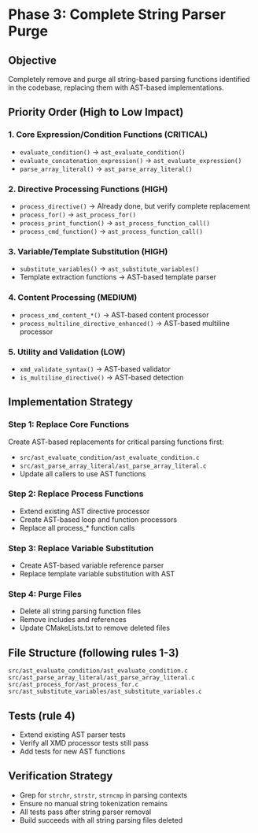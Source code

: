 # Phase 3: Complete String Parser Purge

## Objective
Completely remove and purge all string-based parsing functions identified in the codebase, replacing them with AST-based implementations.

## Priority Order (High to Low Impact)

### 1. Core Expression/Condition Functions (CRITICAL)
- `evaluate_condition()` → `ast_evaluate_condition()`
- `evaluate_concatenation_expression()` → `ast_evaluate_expression()`
- `parse_array_literal()` → `ast_parse_array_literal()`

### 2. Directive Processing Functions (HIGH)
- `process_directive()` → Already done, but verify complete replacement
- `process_for()` → `ast_process_for()`
- `process_print_function()` → `ast_process_function_call()`
- `process_cmd_function()` → `ast_process_function_call()`

### 3. Variable/Template Substitution (HIGH)
- `substitute_variables()` → `ast_substitute_variables()`
- Template extraction functions → AST-based template parser

### 4. Content Processing (MEDIUM)
- `process_xmd_content_*()` → AST-based content processor
- `process_multiline_directive_enhanced()` → AST-based multiline processor

### 5. Utility and Validation (LOW)
- `xmd_validate_syntax()` → AST-based validator
- `is_multiline_directive()` → AST-based detection

## Implementation Strategy

### Step 1: Replace Core Functions
Create AST-based replacements for critical parsing functions first:
- `src/ast_evaluate_condition/ast_evaluate_condition.c`
- `src/ast_parse_array_literal/ast_parse_array_literal.c`
- Update all callers to use AST functions

### Step 2: Replace Process Functions
- Extend existing AST directive processor
- Create AST-based loop and function processors
- Replace all process_* function calls

### Step 3: Replace Variable Substitution
- Create AST-based variable reference parser
- Replace template variable substitution with AST

### Step 4: Purge Files
- Delete all string parsing function files
- Remove includes and references
- Update CMakeLists.txt to remove deleted files

## File Structure (following rules 1-3)
```
src/ast_evaluate_condition/ast_evaluate_condition.c
src/ast_parse_array_literal/ast_parse_array_literal.c
src/ast_process_for/ast_process_for.c
src/ast_substitute_variables/ast_substitute_variables.c
```

## Tests (rule 4)
- Extend existing AST parser tests
- Verify all XMD processor tests still pass
- Add tests for new AST functions

## Verification Strategy
- Grep for `strchr`, `strstr`, `strncmp` in parsing contexts
- Ensure no manual string tokenization remains
- All tests pass after string parser removal
- Build succeeds with all string parsing files deleted
